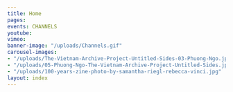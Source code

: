 ```yaml
---
title: Home
pages: 
events: CHANNELS
youtube: 
vimeo: 
banner-image: "/uploads/Channels.gif"
carousel-images:
- "/uploads/The-Vietnam-Archive-Project-Untitled-Sides-03-Phuong-Ngo.jpg"
- "/uploads/05-Phuong-Ngo-The-Vietnam-Archive-Project-Untitled-Sides.jpg"
- "/uploads/100-years-zine-photo-by-samantha-riegl-rebecca-vinci.jpg"
layout: index
---
```


